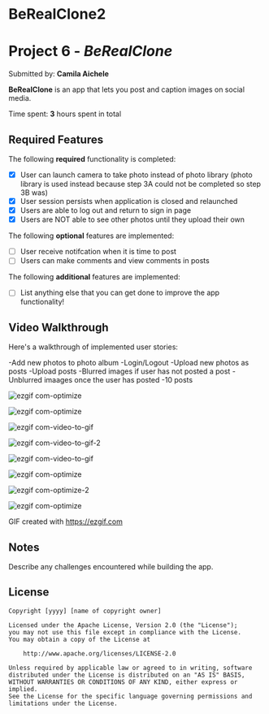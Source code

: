 # BeRealClone2

# Project 6 - *BeRealClone*

Submitted by: **Camila Aichele**

**BeRealClone** is an app that lets you post and caption images on social media. 

Time spent: **3** hours spent in total

## Required Features

The following **required** functionality is completed:

- [X] User can launch camera to take photo instead of photo library (photo library is used instead because step 3A could not be completed so step 3B was)
- [X] User session persists when application is closed and relaunched
- [X] Users are able to log out and return to sign in page
- [X] Users are NOT able to see other photos until they upload their own	
 
The following **optional** features are implemented:

- [ ] User receive notifcation when it is time to post
- [ ] Users can make comments and view comments in posts	

The following **additional** features are implemented:

- [ ] List anything else that you can get done to improve the app functionality!

## Video Walkthrough

Here's a walkthrough of implemented user stories:

-Add new photos to photo album
-Login/Logout
-Upload new photos as posts
-Upload posts
-Blurred images if user has not posted a post
-Unblurred imaages once the user has posted
-10 posts

![ezgif com-optimize](https://user-images.githubusercontent.com/103790405/223868758-d18f2595-1cc2-4ec2-a96d-16fb501682f0.gif)

![ezgif com-optimize](https://user-images.githubusercontent.com/103790405/222283402-83d93858-9705-46de-bc38-d07cc61199dd.gif)

![ezgif com-video-to-gif](https://user-images.githubusercontent.com/103790405/222284036-25d3a757-9e3b-4d5e-ba66-89a15bf427b2.gif)

![ezgif com-video-to-gif-2](https://user-images.githubusercontent.com/103790405/222284828-7084215d-aea9-4a7f-aeca-765a136d3cf2.gif)

![ezgif com-video-to-gif](https://user-images.githubusercontent.com/103790405/222285839-bebaae25-b849-45d9-8f37-85130329c1a2.gif)

![ezgif com-optimize](https://user-images.githubusercontent.com/103790405/222285896-66320bbd-4eb4-4610-ac64-0342462e8ac2.gif)

![ezgif com-optimize-2](https://user-images.githubusercontent.com/103790405/222285937-f08400db-0ac4-42cf-b892-5d3b5a2e1e0a.gif)

![ezgif com-optimize](https://user-images.githubusercontent.com/103790405/222287561-e1be16de-7953-4848-9cc0-378e12340ac0.gif)


GIF created with https://ezgif.com

## Notes

Describe any challenges encountered while building the app.

## License

    Copyright [yyyy] [name of copyright owner]

    Licensed under the Apache License, Version 2.0 (the "License");
    you may not use this file except in compliance with the License.
    You may obtain a copy of the License at

        http://www.apache.org/licenses/LICENSE-2.0

    Unless required by applicable law or agreed to in writing, software
    distributed under the License is distributed on an "AS IS" BASIS,
    WITHOUT WARRANTIES OR CONDITIONS OF ANY KIND, either express or implied.
    See the License for the specific language governing permissions and
    limitations under the License.
